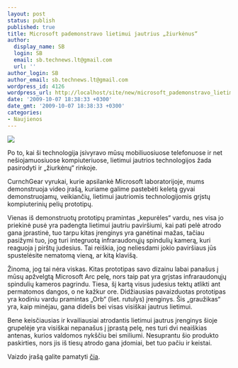 ```yaml
---
layout: post
status: publish
published: true
title: Microsoft pademonstravo lietimui jautrius „žiurkėnus“
author:
  display_name: SB
  login: SB
  email: sb.technews.lt@gmail.com
  url: ''
author_login: SB
author_email: sb.technews.lt@gmail.com
wordpress_id: 4126
wordpress_url: http://localhost/site/new/microsoft_pademonstravo_lietimui_jautrius_ziurkenus/
date: '2009-10-07 18:38:33 +0300'
date_gmt: '2009-10-07 18:38:33 +0300'
categories:
- Naujienos
---
```

<div class="imgright"><img src="http://t2.gstatic.com/images?q=tbn:XCK6AwP9LeTJOM:http://www.jatoncomputers.com.au/images/Microsoft%2520ARC%2520Mouse.jpg"  /></div>
<p>Po to, kai ši technologija įsivyravo mūsų mobiliuosiuose telefonuose ir net nešiojamuosiuose kompiuteriuose, lietimui jautrios technologijos žada pasirodyti ir „žiurkėnų“ rinkoje.</p>
<p>CurnchGear vyrukai, kurie apsilankė Microsoft laboratorijoje, mums demonstruoja video įrašą, kuriame galime pastebėti keletą gyvai demonstruojamų, veikiančių, lietimui jautriomis technologijomis grįstų kompiuterinių pelių prototipų.</p>
<p>Vienas iš demonstruotų prototipų pramintas „kepurėles“ vardu, nes visa jo priekinė pusė yra padengta lietimui jautriu paviršiumi, kai pati pelė atrodo gana įprastinė, tuo tarpu kitas įrenginys yra ganėtinai mažas, tačiau pasižymi tuo, jog turi integruotą infraraudonųjų spindulių kamerą, kuri reaguoja į pirštų judesius. Tai reiškia, jog neliesdami jokio paviršiaus jūs spustelėsite nematomą vieną, ar kitą klavišą.</p>
<p>Žinoma, jog tai nėra viskas. Kitas prototipas savo dizainu labai panašus į mūsų apžvelgtą Microsoft Arc pelę, nors taip pat yra grįstas infraraudonųjų spindulių kameros pagrindu. Tiesa, šį kartą visus judesius tektų atlikti ant permatomos dangos, o ne kažkur ore. Didžiausias pavaizduotas prototipas yra kodiniu vardu pramintas „Orb“ (liet. rutulys) įrenginys. Šis „graužikas“ yra, kaip minėjau, gana didelis bei visas visiškai jautrus lietimui.</p>
<p>Bene keisčiausias ir kvailiausiai atrodantis lietimui jautrus įrenginys šioje grupelėje yra visiškai nepanašus į įprastą pelę, nes turi dvi neaiškias antenas, kurios valdomos nykščiu bei smiliumi. Nesuprantu šio produkto paskirties, nors jis iš tiesų atrodo gana įdomiai, bet tuo pačiu ir keistai.</p>
<p>Vaizdo įrašą galite pamatyti <a class="ns" href="http://www.youtube.com/watch?v=Jt2yVXBq6iY&feature=player_embedded">čia</a>.<br /></p>
